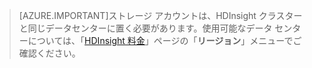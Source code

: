 
> [AZURE.IMPORTANT]ストレージ アカウントは、HDInsight クラスターと同じデータセンターに置く必要があります。使用可能なデータ センターについては、「[HDInsight 料金](/pricing/details/hdinsight/)」ページの「**リージョン**」メニューでご確認ください。

<!---HONumber=Oct15_HO3-->